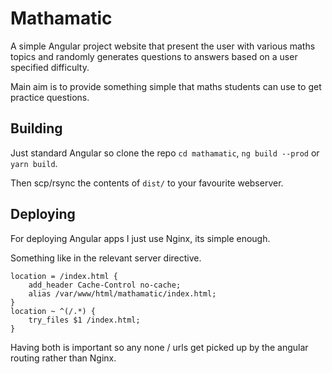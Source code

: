 # Mathamatic

A simple Angular project website that present the user with various maths topics and randomly generates questions to answers based on a user
specified difficulty.

Main aim is to provide something simple that maths students can use to get practice questions.

## Building

Just standard Angular so clone the repo `cd mathamatic`, `ng build --prod` or `yarn build`.

Then scp/rsync the contents of `dist/` to your favourite webserver.

## Deploying

For deploying Angular apps I just use Nginx, its simple enough.

Something like in the relevant server directive.

```
location = /index.html {
    add_header Cache-Control no-cache;
    alias /var/www/html/mathamatic/index.html;
}
location ~ ^(/.*) {
    try_files $1 /index.html;
}
```

Having both is important so any none / urls get picked up by the angular routing
rather than Nginx.
